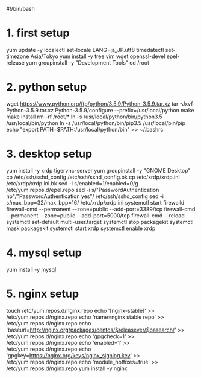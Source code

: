 #!/bin/bash
# 1. first setup
yum update -y
localectl set-locale LANG=ja_JP.utf8
timedatectl set-timezone Asia/Tokyo
yum install -y tree vim wget openssl-devel epel-release
yum groupinstall -y "Development Tools"
cd /root
# 2. python setup
wget https://www.python.org/ftp/python/3.5.9/Python-3.5.9.tar.xz
tar -Jxvf Python-3.5.9.tar.xz
Python-3.5.9/configure --prefix=/usr/local/python
make
make install
rm -rf /root/*
ln -s /usr/local/python/bin/python3.5 /usr/local/bin/python
ln -s /usr/local/python/bin/pip3.5 /usr/local/bin/pip
echo "export PATH=$PATH:/usr/local/python/bin" >> ~/.bashrc
# 3. desktop setup
yum install -y xrdp tigervnc-server
yum groupinstall -y "GNOME Desktop"
cp /etc/ssh/sshd_config /etc/ssh/sshd_config.bk
cp /etc/xrdp/xrdp.ini /etc/xrdp/xrdp.ini.bk
sed -i s/enabled=1/enabled=0/g /etc/yum.repos.d/epel.repo
sed -i s/"PasswordAuthentication no"/"PasswordAuthentication yes"/ /etc/ssh/sshd_config
sed -i s/max_bpp=32/max_bpp=16/ /etc/xrdp/xrdp.ini
systemctl start firewalld
firewall-cmd --permanent --zone=public --add-port=3389/tcp
firewall-cmd --permanent --zone=public --add-port=5000/tcp
firewall-cmd --reload
systemctl set-default multi-user.target
systemctl stop packagekit
systemctl mask packagekit
systemctl start xrdp
systemctl enable xrdp
# 4. mysql setup
yum install -y mysql

# 5. nginx setup
touch /etc/yum.repos.d/nginx.repo
echo '[nginx-stable]' >> /etc/yum.repos.d/nginx.repo
echo 'name=nginx stable repo' >> /etc/yum.repos.d/nginx.repo
echo 'baseurl=http://nginx.org/packages/centos/$releasever/$basearch/' >> /etc/yum.repos.d/nginx.repo
echo 'gpgcheck=1' >> /etc/yum.repos.d/nginx.repo
echo 'enabled=1' >> /etc/yum.repos.d/nginx.repo
echo 'gpgkey=https://nginx.org/keys/nginx_signing.key' >> /etc/yum.repos.d/nginx.repo
echo 'module_hotfixes=true' >> /etc/yum.repos.d/nginx.repo
yum install -y nginx
